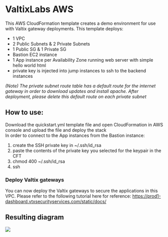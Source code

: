 # ValtixLabs AWS

This AWS CloudFormation template creates a demo environment for use with Valtix gateway deployments.  This template deploys: 
- 1 VPC
- 2 Public Subnets & 2 Private Subnets
- 1 Public SG & 1 Private SG
- Bastion EC2 instance
- 1 App instance per Availability Zone running web server with simple hello world html
- private key is injected into jump instances to ssh to the backend instances

*(Note) The private subnet route table has a default route for the internet gateway in order to download updates and install apache.  After deployment, please delete this default route on each private subnet*

## How to use:
Download the quickstart.yml template file and open CloudFormation in AWS console and upload the file and deploy the stack<br>
In order to connect to the App instances from the Bastion instance:
1. create the SSH private key in ~/.ssh/id_rsa
1. paste the contents of the private key you selected for the keypair in the CFT
1. chmod 400 ~/.ssh/id_rsa   
1. ssh <ipaddress of app ec2 instance>

### Deploy Valtix gateways
You can now deploy the Valtix gateways to secure the applications in this VPC.  Please refer to the following tutorial here for reference:
https://prod1-dashboard.vtxsecurityservices.com/static/docs/

## Resulting diagram
<img src="https://raw.githubusercontent.com/valtix-security/valtixlabs-aws/master/ValtixLabs-AWS.PNG">


